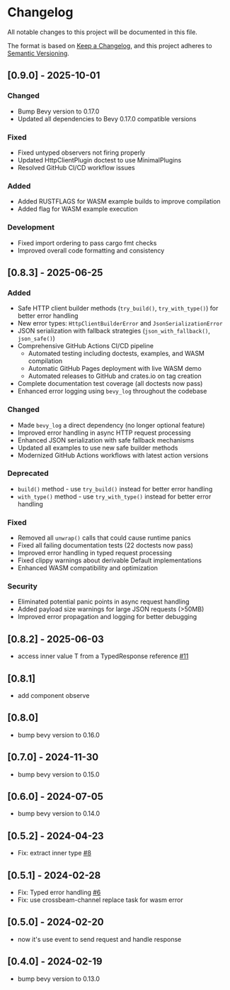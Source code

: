 # Changelog

All notable changes to this project will be documented in this file.

The format is based on [Keep a Changelog](https://keepachangelog.com/en/1.0.0/),
and this project adheres to [Semantic Versioning](https://semver.org/spec/v2.0.0.html).

## [0.9.0] - 2025-10-01

### Changed
- Bump Bevy version to 0.17.0
- Updated all dependencies to Bevy 0.17.0 compatible versions

### Fixed
- Fixed untyped observers not firing properly
- Updated HttpClientPlugin doctest to use MinimalPlugins
- Resolved GitHub CI/CD workflow issues

### Added
- Added RUSTFLAGS for WASM example builds to improve compilation
- Added flag for WASM example execution

### Development
- Fixed import ordering to pass cargo fmt checks
- Improved overall code formatting and consistency

## [0.8.3] - 2025-06-25

### Added
- Safe HTTP client builder methods (`try_build()`, `try_with_type()`) for better error handling
- New error types: `HttpClientBuilderError` and `JsonSerializationError`
- JSON serialization with fallback strategies (`json_with_fallback()`, `json_safe()`)
- Comprehensive GitHub Actions CI/CD pipeline
  - Automated testing including doctests, examples, and WASM compilation
  - Automatic GitHub Pages deployment with live WASM demo
  - Automated releases to GitHub and crates.io on tag creation
- Complete documentation test coverage (all doctests now pass)
- Enhanced error logging using `bevy_log` throughout the codebase

### Changed
- Made `bevy_log` a direct dependency (no longer optional feature)
- Improved error handling in async HTTP request processing
- Enhanced JSON serialization with safe fallback mechanisms
- Updated all examples to use new safe builder methods
- Modernized GitHub Actions workflows with latest action versions

### Deprecated
- `build()` method - use `try_build()` instead for better error handling
- `with_type()` method - use `try_with_type()` instead for better error handling

### Fixed
- Removed all `unwrap()` calls that could cause runtime panics
- Fixed all failing documentation tests (22 doctests now pass)
- Improved error handling in typed request processing
- Fixed clippy warnings about derivable Default implementations
- Enhanced WASM compatibility and optimization

### Security
- Eliminated potential panic points in async request handling
- Added payload size warnings for large JSON requests (>50MB)
- Improved error propagation and logging for better debugging

## [0.8.2] - 2025-06-03

* access inner value T from a TypedResponse reference [#11](https://github.com/foxzool/bevy_http_client/pull/11)

## [0.8.1]

- add component observe 

## [0.8.0]

- bump bevy version to 0.16.0

## [0.7.0] - 2024-11-30

- bump bevy version to 0.15.0

## [0.6.0] - 2024-07-05

- bump bevy version to 0.14.0

## [0.5.2] - 2024-04-23

* Fix: extract inner type [#8](https://github.com/foxzool/bevy_http_client/issues/8)

## [0.5.1] - 2024-02-28

* Fix: Typed error handling [#6](https://github.com/foxzool/bevy_http_client/pull/6)
* Fix: use crossbeam-channel replace task for wasm error

## [0.5.0] - 2024-02-20

- now it's use event to send request and handle response

## [0.4.0] - 2024-02-19

- bump bevy version to 0.13.0